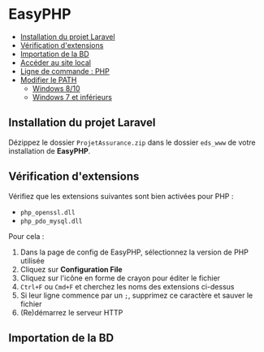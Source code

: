 # EasyPHP

<!-- START doctoc generated TOC please keep comment here to allow auto update -->
<!-- DON'T EDIT THIS SECTION, INSTEAD RE-RUN doctoc TO UPDATE -->


- [Installation du projet Laravel](#installation-du-projet-laravel)
- [Vérification d'extensions](#v%C3%A9rification-dextensions)
- [Importation de la BD](#importation-de-la-bd)
- [Accéder au site local](#acc%C3%A9der-au-site-local)
- [Ligne de commande : PHP](#ligne-de-commande--php)
- [Modifier le PATH](#modifier-le-path)
  - [Windows 8/10](#windows-810)
  - [Windows 7 et inférieurs](#windows-7-et-inf%C3%A9rieurs)

<!-- END doctoc generated TOC please keep comment here to allow auto update -->

## Installation du projet Laravel

Dézippez le dossier `ProjetAssurance.zip` dans le dossier `eds_www` de votre installation de **EasyPHP**.

## Vérification d'extensions

Vérifiez que les extensions suivantes sont bien activées pour PHP :
* `php_openssl.dll`
* `php_pdo_mysql.dll`

Pour cela :

1. Dans la page de config de EasyPHP, sélectionnez la version de PHP utilisée
1. Cliquez sur **Configuration File**
1. Cliquez sur l'icône en forme de crayon pour éditer le fichier
1. `Ctrl+F` ou `Cmd+F` et cherchez les noms des extensions ci-dessus
1. Si leur ligne commence par un `;`, supprimez ce caractère et sauver le fichier
1. (Re)démarrez le serveur HTTP

## Importation de la BD

1. Sur la page **Home** de votre dashboard EasyPHP, ouvrez l'outil **phpMyAdmin**
1. Cliquez sur **Nouvelle base de données** en haut de la colonne de gauche
1. Dans le champ **Nom de la base de données**, tapez `mdt_assurance`, puis cliquez sur **Créer**
1. Cliquez sur `mdt_assurance` dans la colonne de gauche
1. Cliquez sur l'onglet **Importer**
1. Choisissez le fichier `dump_assurance.sql`, puis cliquez sur **Ouvrir**
1. Cliquez sur **Exécuter**
	* > Il ne devrait y avoir aucune erreur.
1. (Re)démarrez le serveur Database

## Accéder au site local

Lorsque les extensions sont présentes et que la DB a été installée, vous pouvez tenter d'accéder au site.

Démarrez vos serveurs HTTP et Database avec EasyPHP, si ce n'est pas déjà fait, puis accédez à l'URL http://127.0.0.1/ProjetAssurance_Comem44/public/.

Vous devriez voir la page d'accueil de l'application Assurance.
Cliquez sur les **Articles publicitaires** et vous devriez voir une liste de tous les articles contenus dans la BD.
> **Cliquer sur tous les autres blocs de la page d'accueil résultera en une `NotFoundHttpException`. C'est tout à fait normal.**

## Ligne de commande : PHP

1. Cherchez le programme `cmd` et ouvrez-le
1. Tapez `where php`
	* Si le résultat est un chemin (genre: `C:\MAMP\bin\php\php7.0.9\php.exe`): c'est tout bon !
	* Si le résultat est plutôt: `Information : impossible de trouver des fichiers pour le(s) modèle(s) spécifié(s).`, alors il faut modifier votre `PATH`.

## Modifier le PATH

### Windows 8/10

1. Ouvrez le **panneau de configuration**
1. Accédez à **Système et sécurité > Système**
1. Cliquez sur **Paramètres système avancés**
1. Dans la nouvelle fenêtre, cliquez sur le bouton **Variables d'environnement...**
1. Dans la nouvelle fenêtre, double-cliquez sur l'entrée **Path** du cadre **Variables systèmes**
1. Dans la nouvelle fenêtre, cliquez sur le bouton **Nouveau** et tapez `php`, puis appuyer sur la touche `Enter`
1. Sélectionnez la nouvelle entrée **php** puis cliquez sur **Parcourir**
1. Naviguer jusqu'au dossier où vous avez installé **EasyPHP**
1. Naviguez ensuite dans **eds-binaries > php**
1. Cliquez sur le dossier **php5619[blablabla]** puis cliquez sur **OK**
1. Cliquez sur **OK**
1. Cliquez sur **OK**
1. Cliquez sur **OK**
1. Relancer le programme `cmd` puis retaper la commande `where php`
1. Le résultat devrait maintenant être le chemin vers le dossier du point 10.

### Windows 7 et inférieurs

1. Naviguer jusqu'au dossier où vous avez installé **EasyPHP**
1. Naviguez ensuite dans **eds-binaries > php**
1. Ouvrez le dossier **php5619[blablabla]** puis copier le chemin complet vers ce dossier
1. Ouvrez le **panneau de configuration**
1. Accédez à **Système et sécurité > Système**
1. Cliquez sur **Paramètres système avancés**
1. Dans la nouvelle fenêtre, cliquez sur le bouton **Variables d'environnement...**
1. Dans la nouvelle fenêtre, double-cliquez sur l'entrée **Path** du cadre **Variables systèmes**
1. Dans le champ **Valeur de variable**, allez à la toute fin de la chaîne de caractères, puis ajout un `;`
1. Ouvrez ensuite les guillemets
1. Collez le chemin copié au point 3
1. Fermez les guillemets
1. Cliquez sur **OK**
1. Cliquez sur **OK**
1. Cliquez sur **OK**
1. Relancer le programme `cmd` puis retaper la commande `where php`
1. Le résultat devrait maintenant être le chemin vers le dossier **php5619[blablabla]**
